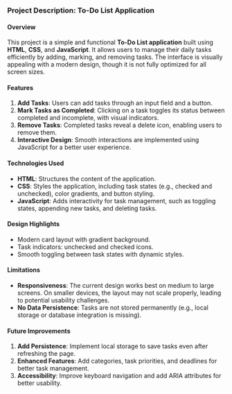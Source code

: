 ### Project Description: To-Do List Application

#### **Overview**
This project is a simple and functional **To-Do List application** built using **HTML**, **CSS**, and **JavaScript**. It allows users to manage their daily tasks efficiently by adding, marking, and removing tasks. The interface is visually appealing with a modern design, though it is not fully optimized for all screen sizes.

#### **Features**
1. **Add Tasks**: Users can add tasks through an input field and a button.
2. **Mark Tasks as Completed**: Clicking on a task toggles its status between completed and incomplete, with visual indicators.
3. **Remove Tasks**: Completed tasks reveal a delete icon, enabling users to remove them.
4. **Interactive Design**: Smooth interactions are implemented using JavaScript for a better user experience.

#### **Technologies Used**
- **HTML**: Structures the content of the application.
- **CSS**: Styles the application, including task states (e.g., checked and unchecked), color gradients, and button styling.
- **JavaScript**: Adds interactivity for task management, such as toggling states, appending new tasks, and deleting tasks.

#### **Design Highlights**
- Modern card layout with gradient background.
- Task indicators: unchecked and checked icons.
- Smooth toggling between task states with dynamic styles.

#### **Limitations**
- **Responsiveness**: The current design works best on medium to large screens. On smaller devices, the layout may not scale properly, leading to potential usability challenges.
- **No Data Persistence**: Tasks are not stored permanently (e.g., local storage or database integration is missing).

#### **Future Improvements**
1. **Add Persistence**: Implement local storage to save tasks even after refreshing the page.
2. **Enhanced Features**: Add categories, task priorities, and deadlines for better task management.
3. **Accessibility**: Improve keyboard navigation and add ARIA attributes for better usability.
